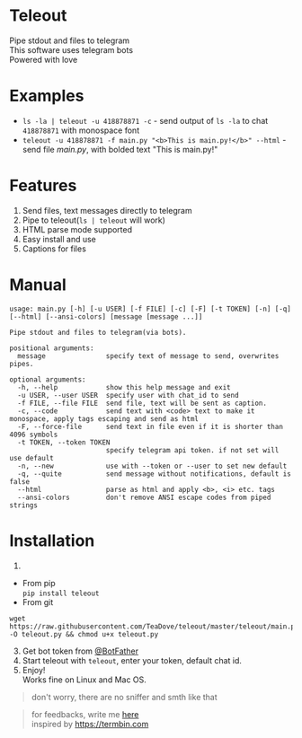 # Teleout
Pipe stdout and files to telegram  
This software uses telegram bots  
Powered with love

# Examples
- `ls -la | teleout -u 418878871 -c` - send output of `ls -la` to chat `418878871` with monospace font
- `teleout -u 418878871 -f main.py "<b>This is main.py!</b>" --html` - send file *main.py*, with bolded text "This is main.py!"

# Features
1. Send files, text messages directly to telegram
2. Pipe to teleout(`ls | teleout` will work)
3. HTML parse mode supported
4. Easy install and use
5. Captions for files

# Manual
```shell                                                                    
usage: main.py [-h] [-u USER] [-f FILE] [-c] [-F] [-t TOKEN] [-n] [-q] [--html] [--ansi-colors] [message [message ...]]

Pipe stdout and files to telegram(via bots).

positional arguments:
  message               specify text of message to send, overwrites pipes.

optional arguments:
  -h, --help            show this help message and exit
  -u USER, --user USER  specify user with chat_id to send
  -f FILE, --file FILE  send file, text will be sent as caption.
  -c, --code            send text with <code> text to make it monospace, apply tags escaping and send as html
  -F, --force-file      send text in file even if it is shorter than 4096 symbols
  -t TOKEN, --token TOKEN
                        specify telegram api token. if not set will use default
  -n, --new             use with --token or --user to set new default
  -q, --quite           send message without notifications, default is false
  --html                parse as html and apply <b>, <i> etc. tags
  --ansi-colors         don't remove ANSI escape codes from piped strings

```

# Installation
1.
- From pip   
```pip install teleout```
- From git  
```shell
wget https://raw.githubusercontent.com/TeaDove/teleout/master/teleout/main.py -O teleout.py && chmod u+x teleout.py
```
3. Get bot token from [@BotFather](https://t.me/BotFather)
4. Start teleout with `teleout`, enter your token, default chat id.
5. Enjoy!<br>
Works fine on Linux and Mac OS. 
> don't worry, there are no sniffer and smth like that

> for feedbacks, write me [here](https://t.me/teas_feedbacks_bot)<br>
inspired by https://termbin.com
